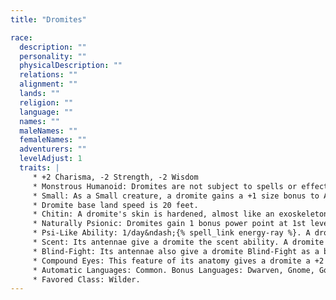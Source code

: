 ```yaml
---
title: "Dromites"

race:
  description: ""
  personality: ""
  physicalDescription: ""
  relations: ""
  alignment: ""
  lands: ""
  religion: ""
  language: ""
  names: ""
  maleNames: ""
  femaleNames: ""
  adventurers: ""
  levelAdjust: 1
  traits: |
     * +2 Charisma, -2 Strength, -2 Wisdom
     * Monstrous Humanoid: Dromites are not subject to spells or effects that affect humanoids only, such as {% spell_link charm-person %} or {% spell_link dominate-person %}.
     * Small: As a Small creature, a dromite gains a +1 size bonus to Armor Class, a +1 size bonus on attack rolls, and a +4 size bonus on {% skill_link hide %} checks, but it uses smaller weapons than humans use, and its lifting and carrying limits are three-quarters of those of a Medium character.
     * Dromite base land speed is 20 feet.
     * Chitin: A dromite's skin is hardened, almost like an exoskeleton, and grants the character a +3 natural armor bonus to AC and one of the following kinds of resistance to energy: cold 5, electricity 5, fire 5, or sonic 5. The player chooses what type of energy resistance is gained when the character is created. (This choice also dictates which caste the dromite belongs to.) This natural energy resistance stacks with any future energy resistance gained through other effects.
     * Naturally Psionic: Dromites gain 1 bonus power point at 1st level. This benefit does not grant them the ability to manifest powers unless they gain that ability through another source, such as levels in a psionic class.
     * Psi-Like Ability: 1/day&ndash;{% spell_link energy-ray %}. A dromite always deals the kind of energy damage that its chitin has resistance to (for example, a dromite who has resistance to cold 5 deals cold damage with its {% spell_link energy-ray %}). Manifester level is equal to &#189; Hit Dice (minimum 1st). The save DC is Charisma-based.
     * Scent: Its antennae give a dromite the scent ability. A dromite can detect opponents by scent within 30 feet. If the opponent is upwind, the range increases to 60 feet; if downwind, it drops to 15 feet. Strong scents, such as smoke or rotting garbage, can be detected at twice the ranges noted above. Overpowering scents, such as skunk musk or troglodyte stench, can be detected at triple normal range. When a dromite detects a scent, the exact location of the source is not revealed &ndash; only its presence somewhere within range. The dromite can take a move action to note the direction of the scent. Whenever the dromite comes within 5 feet of the source, the dromite pinpoints the source's location.
     * Blind-Fight: Its antennae also give a dromite Blind-Fight as a bonus feat.
     * Compound Eyes: This feature of its anatomy gives a dromite a +2 racial bonus on {% skill_link spot %} checks.
     * Automatic Languages: Common. Bonus Languages: Dwarven, Gnome, Goblin, Terran.
     * Favored Class: Wilder.
---
```

